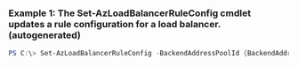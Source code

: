 ### Example 1: The Set-AzLoadBalancerRuleConfig cmdlet updates a rule configuration for a load balancer. (autogenerated)
```powershell
PS C:\> Set-AzLoadBalancerRuleConfig -BackendAddressPoolId {BackendAddressPoolId} -BackendPort 3350 -FrontendIpConfigurationId {FrontendIpConfigurationId} -FrontendPort 3350 -LoadBalancer $loadbalancer -Name NewRule -ProbeId {ProbeId} -Protocol Tcp
```


